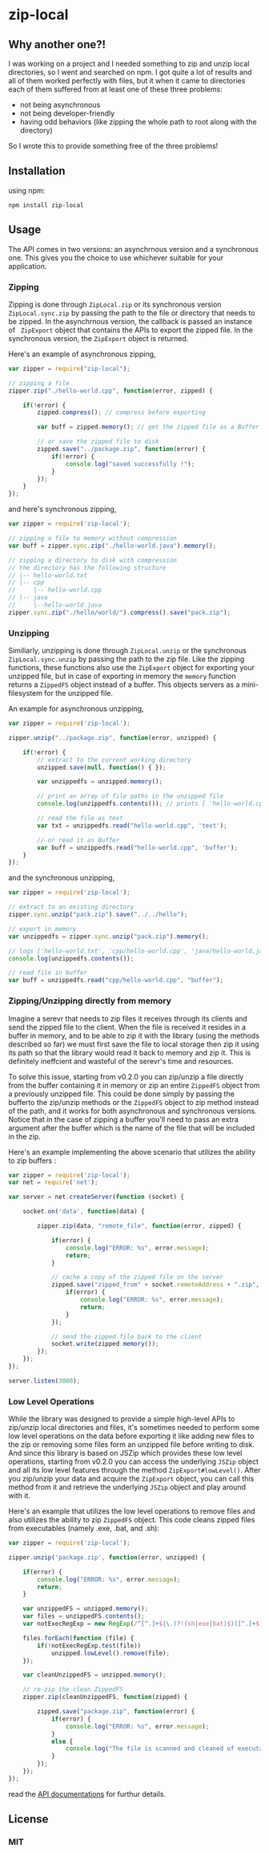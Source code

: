 # zip-local

## Why another one?!

I was working on a project and I needed something to zip and unzip local directories, so I went and searched on npm. I got quite a lot of results and all of them worked perfectly with files, but it when it came to directories each of them suffered from at least one of these three problems:
* not being asynchronous
* not being developer-friendly
* having odd behaviors (like zipping the whole path to root along with the directory)

So I wrote this to provide something free of the three problems!

## Installation

using npm:
```
npm install zip-local
```

## Usage

The API comes in two versions: an asynchrnous version and a synchronous one. This gives you the choice to use whichever suitable for your application.

### Zipping

Zipping is done through <code>ZipLocal.zip</code> or its synchronous version <code> ZipLocal.sync.zip</code> by passing the path to the file or directory that needs to be zipped. In the asynchrnous version, the callback is passed an instance of <code> ZipExport</code> object that contains the APIs to export the
zipped file. In the synchronous version, the <code>ZipExport</code> object is returned.

Here's an example of asynchronous zipping,

```javascript
var zipper = require("zip-local");

// zipping a file
zipper.zip("./hello-world.cpp", function(error, zipped) {

	if(!error) {
    	zipped.compress(); // compress before exporting

		var buff = zipped.memory(); // get the zipped file as a Buffer

    	// or save the zipped file to disk
    	zipped.save("../package.zip", function(error) {
			if(!error) {
				console.log("saved successfully !");
			}
    	});
	}
});
```

and here's synchronous zipping,

```javascript
var zipper = require('zip-local');

// zipping a file to memory without compression
var buff = zipper.sync.zip("./hello-world.java").memory();

// zipping a directory to disk with compression
// the directory has the following structure
// |-- hello-world.txt
// |-- cpp
//     |-- hello-world.cpp
// |-- java
//     |--hello-world.java
zipper.sync.zip("./hello/world/").compress().save("pack.zip");
```

### Unzipping

Similiarly, unzipping is done through <code>ZipLocal.unzip</code> or the synchronous <code>ZipLocal.sync.unzip</code> by passing the path to the zip file. Like the zipping functions, these functions also use the <code>ZipExport</code> object for exporting your unzipped file, but in case of exporting in memory the <code>memory</code> function returns a <code>ZippedFS</code> object instead of a buffer. This objects servers as a mini-filesystem for the unzipped file.

An example for asynchronous unzipping,

```javascript
var zipper = require('zip-local');

zipper.unzip("../package.zip", function(error, unzipped) {

	if(!error) {
    	// extract to the current working directory
    	unzipped.save(null, function() { });

    	var unzippedfs = unzipped.memory();

    	// print an array of file paths in the unzipped file
    	console.log(unzippedfs.contents()); // prints [ 'hello-world.cpp' ]

    	// read the file as text
    	var txt = unzippedfs.read("hello-world.cpp", 'text');

    	// or read it as Buffer
    	var buff = unzippedfs.read("hello-world.cpp", 'buffer');
	}
});
```

and the synchronous unzipping,

```javascript
var zipper = require('zip-local');

// extract to an existing directory
zipper.sync.unzip("pack.zip").save("../../hello");

// export in memory
var unzippedfs = zipper.sync.unzip("pack.zip").memory();

// logs ['hello-world.txt', 'cpp/hello-world.cpp', 'java/hello-world.java']
console.log(unzippedfs.contents());

// read file in buffer
var buff = unzippedfs.read("cpp/hello-world.cpp", "buffer");
```

### Zipping/Unzipping directly from memory

Imagine a serevr that needs to zip files it receives through its clients and send the zipped file to the client. When the file is received it resides in a buffer in memory, and to be able to zip it with the library (using the methods described so far) we must first save the file to local storage then zip it using its path so that the library would read it back to memory and zip it. This is definitely ineffcient and wasteful of the serevr's time and resources.

To solve this issue, starting from v0.2.0 you can zip/unzip a file directly from the buffer containing it in memory or zip an entire <code>ZippedFS</code> object from a previously unzipped file. This could be done simply by passing the bufferto the zip/unzip methods or the <code>ZippedFS</code> object to zip method instead of the path, and it works for both asynchronous and synchronous versions. Notice that in the case of zipping a buffer you'll need to pass an extra argument after the buffer which is the name of the file that will be included in the zip.

Here's an example implementing the above scenario that utilizes the ability to zip buffers :

```javascript
var zipper = require('zip-local');
var net = require('net');

var server = net.createServer(function (socket) {

    socket.on('data', function(data) {

        zipper.zip(data, "remote_file", function(error, zipped) {

			if(error) {
				console.log("ERROR: %s", error.message);
				return;
			}

            // cache a copy of the zipped file on the server
            zipped.save("zipped_from" + socket.remoteAddress + ".zip", function(error) {
				if(error) {
					console.log("ERROR: %s", error.message);
					return;
				}
			});

            // send the zipped file back to the client
            socket.write(zipped.memory());
        });
    });
});

server.listen(3000);
```

### Low Level Operations

While the library was designed to provide a simple high-level APIs to zip/unzip local directories and files, it's sometimes needed to perform some low level operations on the data before exporting it like adding new files to the zip or removing some files form an unzipped file before writing to disk. And since this library is based on JSZip which provides these low level operations, starting from v0.2.0 you can access the underlying <code>JSZip</code> object and all its low level features through the method <code>ZipExport#lowLevel()</code>. After you zip/unzip your data and acquire the <code>ZipExport</code> object, you can call this method from it and retrieve the underlying <code>JSZip</code> object and play around with it.

Here's an example that utilizes the low level operations to remove files and also utilizes the ability to zip <code>ZippedFS</code> object. This code cleans zipped files from executables (namely .exe, .bat, and .sh):

```javascript
var zipper = require('zip-local');

zipper.unzip('package.zip', function(error, unzipped) {

	if(error) {
		console.log("ERROR: %s", error.message);
		return;
	}

    var unzippedFS = unzipped.memory();
    var files = unzippedFS.contents();
    var notExecRegExp = new RegExp(/^[^.]+$|\.(?!(sh|exe|bat)$)([^.]+$)/);

    files.forEach(function (file) {
        if(!notExecRegExp.test(file))
            unzipped.lowLevel().remove(file);
    });

    var cleanUnzippedFS = unzipped.memory();

    // re-zip the clean ZippedFS
    zipper.zip(cleanUnzippedFS, function(zipped) {

        zipped.save("package.zip", function(error) {
			if(error) {
				console.log("ERROR: %s", error.message);
			}
			else {
            	console.log("The file is scanned and cleaned of executables");
			}
        });
    });
});
```
read the [API documentations](https://github.com/Mostafa-Samir/zip-local/wiki/API-Documentation) for furthur details.

## License

### MIT
